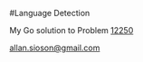 #Language Detection

My Go solution to Problem [12250](https://onlinejudge.org/external/122/12250.pdf)

allan.sioson@gmail.com
